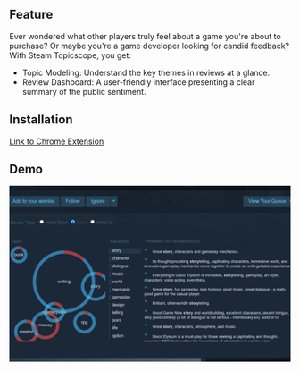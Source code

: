 ## Feature
Ever wondered what other players truly feel about a game you're about to purchase? Or maybe you're a game developer looking for candid feedback? 
With Steam Topicscope, you get:
- Topic Modeling: Understand the key themes in reviews at a glance.
- Review Dashboard: A user-friendly interface presenting a clear summary of the public sentiment.

## Installation
  [Link to Chrome Extension](https://chromewebstore.google.com/detail/steamscope/ppnfnkmopibenekcldhbbaegpklpljfe?hl=en-US)
  
## Demo
  ![Demo](store-content/feature1.png)

